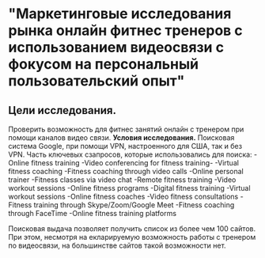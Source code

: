 # "Маркетинговые исследования рынка онлайн фитнес тренеров с использованием видеосвязи с фокусом на персональный пользовательский опыт"

## Цели исследования.
Проверить возможность для фитнес занятий онлайн с тренером при помощи каналов видео связи. 
__Условия исследования.__
Поисковая система Google, при помощи VPN, настроенного для США, так и без VPN.
Часть ключевых сзапросов, которые использовались для поиска:
-Online fitness training
-Video conferencing for fitness training-
-Virtual fitness coaching
-Fitness coaching through video calls
-Online personal trainer
-Fitness classes via video chat
-Remote fitness training
-Video workout sessions
-Online fitness programs
-Digital fitness training
-Virtual workout sessions
-Online fitness coaches
-Video fitness consultations
-Fitness training through Skype/Zoom/Google Meet
-Fitness coaching through FaceTime
-Online fitness training platforms

Поисковая выдача позволяет получить список из более чем 100 сайтов. При этом, несмотря на екларируемую возможность работы с тренером по видеосвязи, на большинстве сайтов такой возможности нет.
